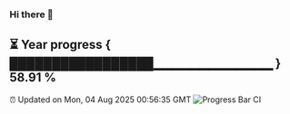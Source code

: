 ### Hi there 👋
⏳ Year progress { █████████████████▁▁▁▁▁▁▁▁▁▁▁▁▁ } 58.91 %
---
⏰ Updated on Mon, 04 Aug 2025 00:56:35 GMT
![Progress Bar CI](https://github.com/Moyi321/Moyi321/workflows/Progress%20Bar%20CI/badge.svg)
